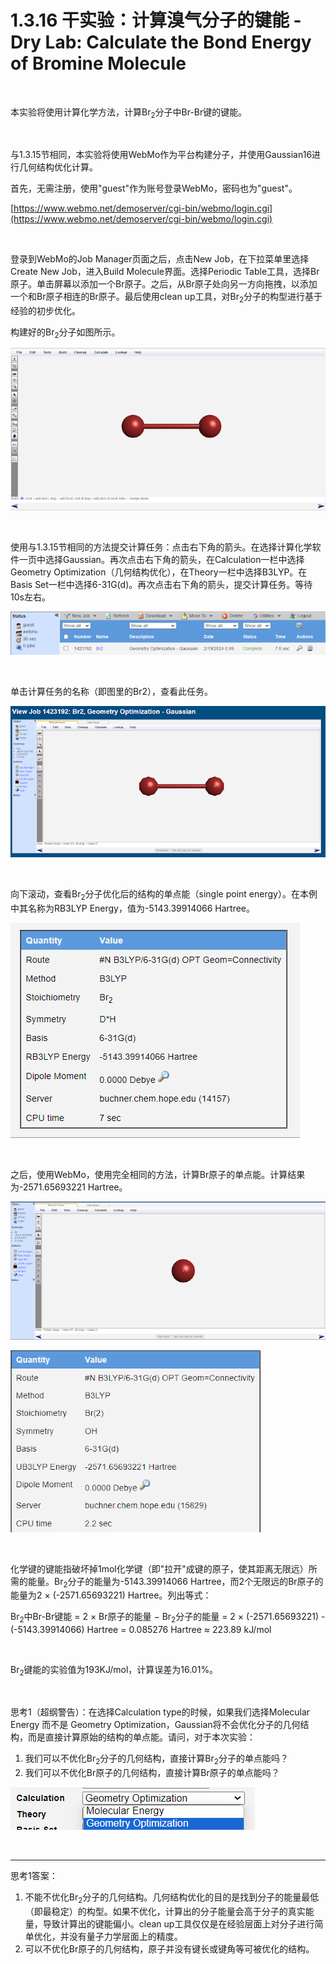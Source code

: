 # 1.3.16 干实验：计算溴气分子的键能 - Dry Lab: Calculate the Bond Energy of Bromine Molecule

<br>

本实验将使用计算化学方法，计算Br<sub>2</sub>分子中Br-Br键的键能。

<br>

与1.3.15节相同，本实验将使用WebMo作为平台构建分子，并使用Gaussian16进行几何结构优化计算。

首先，无需注册，使用"guest"作为账号登录WebMo，密码也为"guest"。

[https://www.webmo.net/demoserver/cgi-bin/webmo/login.cgi](https://www.webmo.net/demoserver/cgi-bin/webmo/login.cgi)

<br>

登录到WebMo的Job Manager页面之后，点击New Job，在下拉菜单里选择Create New Job，进入Build Molecule界面。选择Periodic Table工具，选择Br原子。单击屏幕以添加一个Br原子。之后，从Br原子处向另一方向拖拽，以添加一个和Br原子相连的Br原子。最后使用clean up工具，对Br<sub>2</sub>分子的构型进行基于经验的初步优化。

构建好的Br<sub>2</sub>分子如图所示。

![WebMo Br2 Molecule](img/1.3.16-1.png)

<br>

使用与1.3.15节相同的方法提交计算任务：点击右下角的箭头。在选择计算化学软件一页中选择Gaussian。再次点击右下角的箭头，在Calculation一栏中选择Geometry Optimization（几何结构优化），在Theory一栏中选择B3LYP。在Basis Set一栏中选择6-31G(d)。再次点击右下角的箭头，提交计算任务。等待10s左右。

![WebMo Job Submission](img/1.3.16-2.png)

<br>

单击计算任务的名称（即图里的Br2），查看此任务。

![WebMo Job Result](img/1.3.16-3.png)

<br>

向下滚动，查看Br<sub>2</sub>分子优化后的结构的单点能（single point energy）。在本例中其名称为RB3LYP Energy，值为-5143.39914066 Hartree。

![WebMo Br2 Energy](img/1.3.16-4.png)

<br>

之后，使用WebMo，使用完全相同的方法，计算Br原子的单点能。计算结果为-2571.65693221 Hartree。

![WebMo Br Atom Energy](img/1.3.16-5.png)

![WebMo Br Atom Energy](img/1.3.16-6.png)

<br>

化学键的键能指破坏掉1mol化学键（即"拉开"成键的原子，使其距离无限远）所需的能量。Br<sub>2</sub>分子的能量为-5143.39914066 Hartree，而2个无限远的Br原子的能量为2 × (-2571.65693221) Hartree。列出等式：

Br<sub>2</sub>中Br-Br键能 = 2 × Br原子的能量 − Br<sub>2</sub>分子的能量 = 2 × (-2571.65693221) -  (-5143.39914066) Hartree = 0.085276 Hartree ≈ 223.89 kJ/mol

<br>

Br<sub>2</sub>键能的实验值为193KJ/mol，计算误差为16.01%。

<br>

思考1（超纲警告）：在选择Calculation type的时候，如果我们选择Molecular Energy 而不是 Geometry Optimization，Gaussian将不会优化分子的几何结构，而是直接计算原始的结构的单点能。请问，对于本次实验：  
1. 我们可以不优化Br<sub>2</sub>分子的几何结构，直接计算Br<sub>2</sub>分子的单点能吗？  
2. 我们可以不优化Br原子的几何结构，直接计算Br原子的单点能吗？

![Molecular Energy](img/1.3.16-7.png)

<br>

---

思考1答案：

1. 不能不优化Br<sub>2</sub>分子的几何结构。几何结构优化的目的是找到分子的能量最低（即最稳定）的构型。如果不优化，计算出的分子能量会高于分子的真实能量，导致计算出的键能偏小。clean up工具仅仅是在经验层面上对分子进行简单优化，并没有量子力学层面上的精度。  
2. 可以不优化Br原子的几何结构，原子并没有键长或键角等可被优化的结构。